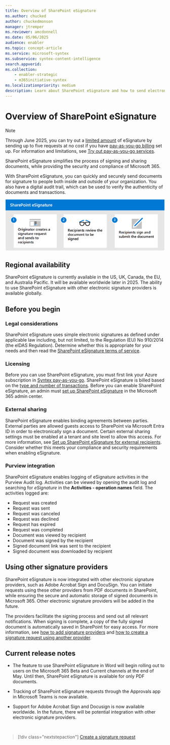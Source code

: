```yaml
---
title: Overview of SharePoint eSignature
ms.author: chucked
author: chuckedmonson
manager: jtremper
ms.reviewer: amcdonnell
ms.date: 05/06/2025
audience: enabler
ms.topic: concept-article
ms.service: microsoft-syntex
ms.subservice: syntex-content-intelligence
search.appverid: 
ms.collection: 
    - enabler-strategic
    - m365initiative-syntex
ms.localizationpriority: medium
description: Learn about SharePoint eSignature and how to send electronic signature requests to people inside and outside of your organization. 
---
```


# Overview of SharePoint eSignature

> [!NOTE]
> Through June 2025, you can try out a [limited amount](promo-syntex.md#monthly-included-capacity) of eSignature by sending up to five requests at no cost if you have [pay-as-you-go billing](syntex-azure-billing.md) set up. For information and limitations, see [Try out pay-as-you-go services](promo-syntex.md).

SharePoint eSignature simplifies the process of signing and sharing documents, while providing the security and compliance of Microsoft 365.

With SharePoint eSignature, you can quickly and securely send documents for signature to people both inside and outside of your organization. You also have a digital audit trail, which can be used to verify the authenticity of documents and transactions.

![Diagram showing the eSignature process.](../media/content-understanding/esignature-overview-flow.png)

## Regional availability

SharePoint eSignature is currently available in the US, UK, Canada, the EU, and Australia Pacific. It will be available worldwide later in 2025. The ability to use SharePoint eSignature with other electronic signature providers is available globally.

## Before you begin

### Legal considerations

SharePoint eSignature uses simple electronic signatures as defined under applicable law including, but not limited, to the Regulation (EU) No 910/2014 (the eIDAS Regulation). Determine whether this is appropriate for your needs and then read the [SharePoint eSignature terms of service](/legal/microsoft-365/esignature-terms-of-service).

### Licensing

Before you can use SharePoint eSignature, you must first link your Azure subscription in [Syntex pay-as-you-go](syntex-azure-billing.md). SharePoint eSignature is billed based on the [type and number of transactions](syntex-pay-as-you-go-services.md). Before you can enable SharePoint eSignature, an admin must [set up SharePoint eSignature](esignature-setup.md) in the Microsoft 365 admin center.

### External sharing

SharePoint eSignature enables binding agreements between parties. External parties are allowed guests access to SharePoint via Microsoft Entra ID in order to electronically sign a document. Certain external sharing settings must be enabled at a tenant and site level to allow this access. For more information, see [Set up SharePoint eSignature for external recipients](esignature-setup.md#external-recipients). Consider whether this meets your compliance and security requirements when enabling eSignature.

### Purview integration

SharePoint eSignature enables logging of eSignature activities in the Purview Audit log. Activities can be viewed by opening the audit log and searching for *eSignature* in the **Activities - operation names** field. The activities logged are:

- Request was created
- Request was sent
- Request was canceled
- Request was declined
- Request has expired
- Request was completed
- Document was viewed by recipient
- Document was signed by the recipient
- Signed document link was sent to the recipient
- Signed document was downloaded by recipient

## Using other signature providers

SharePoint eSignature is now integrated with other electronic signature providers, such as Adobe Acrobat Sign and DocuSign. You can initiate requests using these other providers from PDF documents in SharePoint, while ensuring the secure and automatic storage of signed documents in Microsoft 365. Other electronic signature providers will be added in the future.

The providers facilitate the signing process and send out all relevant notifications. When signing is complete, a copy of the fully signed document is automatically saved in SharePoint for easy access. For more information, see [how to add signature providers](esignature-setup.md#add-signature-providers) and [how to create a signature request using another provider](esignature-send-requests.md#create-a-signature-request-using-another-provider).

## Current release notes

- The feature to use SharePoint eSignature in Word will begin rolling out to users on the Microsoft 365 Beta and Current channels at the end of May. Until then, SharePoint eSignature is available for only PDF documents.

- Tracking of SharePoint eSignature requests through the Approvals app in Microsoft Teams is now available.

- Support for Adobe Acrobat Sign and Docusign is now available worldwide. In the future, there will be potential integration with other electronic signature providers.

<br>

> [!div class="nextstepaction"]
> [Create a signature request](esignature-send-requests.md)
